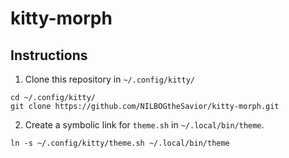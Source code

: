# kitty-morph

## Instructions

1. Clone this repository in `~/.config/kitty/`

```
cd ~/.config/kitty/
git clone https://github.com/NILBOGtheSavior/kitty-morph.git
```

2. Create a symbolic link for `theme.sh` in `~/.local/bin/theme`.
```
ln -s ~/.config/kitty/theme.sh ~/.local/bin/theme
```

